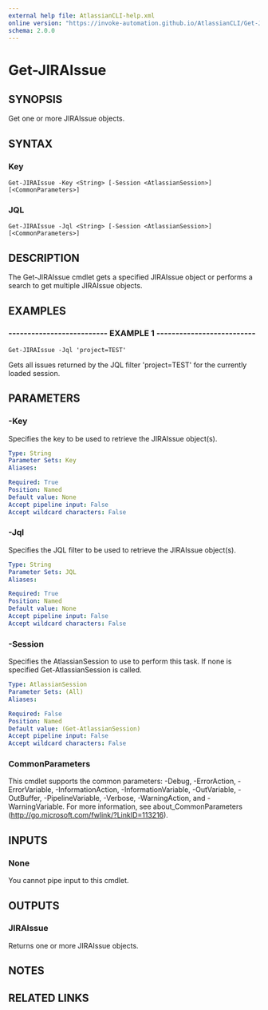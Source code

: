 ```yaml
---
external help file: AtlassianCLI-help.xml
online version: "https://invoke-automation.github.io/AtlassianCLI/Get-JIRAIssue"
schema: 2.0.0
---
```


# Get-JIRAIssue

## SYNOPSIS
Get one or more JIRAIssue objects.

## SYNTAX

### Key
```
Get-JIRAIssue -Key <String> [-Session <AtlassianSession>] [<CommonParameters>]
```

### JQL
```
Get-JIRAIssue -Jql <String> [-Session <AtlassianSession>] [<CommonParameters>]
```

## DESCRIPTION
The Get-JIRAIssue cmdlet gets a specified JIRAIssue object or performs a search to get multiple JIRAIssue objects.

## EXAMPLES

### -------------------------- EXAMPLE 1 --------------------------
```
Get-JIRAIssue -Jql 'project=TEST'
```

Gets all issues returned by the JQL filter 'project=TEST' for the currently loaded session.

## PARAMETERS

### -Key
Specifies the key to be used to retrieve the JIRAIssue object(s).

```yaml
Type: String
Parameter Sets: Key
Aliases: 

Required: True
Position: Named
Default value: None
Accept pipeline input: False
Accept wildcard characters: False
```

### -Jql
Specifies the JQL filter to be used to retrieve the JIRAIssue object(s).

```yaml
Type: String
Parameter Sets: JQL
Aliases: 

Required: True
Position: Named
Default value: None
Accept pipeline input: False
Accept wildcard characters: False
```

### -Session
Specifies the AtlassianSession to use to perform this task.
If none is specified Get-AtlassianSession is called.

```yaml
Type: AtlassianSession
Parameter Sets: (All)
Aliases: 

Required: False
Position: Named
Default value: (Get-AtlassianSession)
Accept pipeline input: False
Accept wildcard characters: False
```

### CommonParameters
This cmdlet supports the common parameters: -Debug, -ErrorAction, -ErrorVariable, -InformationAction, -InformationVariable, -OutVariable, -OutBuffer, -PipelineVariable, -Verbose, -WarningAction, and -WarningVariable. For more information, see about_CommonParameters (http://go.microsoft.com/fwlink/?LinkID=113216).

## INPUTS

### None
You cannot pipe input to this cmdlet.

## OUTPUTS

### JIRAIssue
Returns one or more JIRAIssue objects.

## NOTES

## RELATED LINKS

